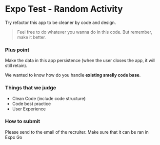 # Expo Test - Random Activity

Try refactor this app to be cleaner by code and design.

> Feel free to do whatever you wanna do in this code. But remember, make it better.

### Plus point

Make the data in this app persistence
(when the user closes the app, it will still retain).

We wanted to know how do you handle **existing smelly code base**.

### Things that we judge

- Clean Code (include code structure)
- Code best practice
- User Experience

### How to submit

Please send to the email of the recruiter. Make sure that it can be ran in Expo Go